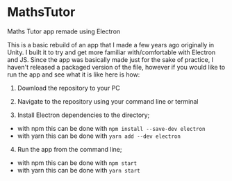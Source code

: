 # MathsTutor
Maths Tutor app remade using Electron

This is a basic rebuild of an app that I made a few years ago originally in Unity. I built it to try and get more familiar with/comfortable with Electron and JS.
Since the app was basically made just for the sake of practice, I haven't released a packaged version of the file, however if you would like to run the app and 
see what it is like here is how:

1. Download the repository to your PC

2. Navigate to the repository using your command line or terminal

3. Install Electron dependencies to the directory; 
  - with npm this can be done with `npm install --save-dev electron`
  - with yarn this can be done with `yarn add --dev electron`

4. Run the app from the command line;
  - with npm this can be done with `npm start`
  - with yarn this can be done with `yarn start`
